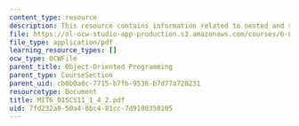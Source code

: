 ```yaml
---
content_type: resource
description: This resource contains information related to nested and shared structure.
file: https://ol-ocw-studio-app-production.s3.amazonaws.com/courses/6-01sc-introduction-to-electrical-engineering-and-computer-science-i-spring-2011/7fd232a950a48bc481cc7d9100350105_MIT6_01SCS11_1_4_2.pdf
file_type: application/pdf
learning_resource_types: []
ocw_type: OCWFile
parent_title: Object-Oriented Programming
parent_type: CourseSection
parent_uid: cb0b0a8c-7715-b7fb-9536-b7d77a728231
resourcetype: Document
title: MIT6_01SCS11_1_4_2.pdf
uid: 7fd232a9-50a4-8bc4-81cc-7d9100350105
---
```

